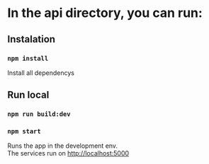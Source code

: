 
# In the api directory, you can run:


## Instalation
### `npm install`
Install all dependencys 

## Run local
### `npm run build:dev`
### `npm start`

Runs the app in the development env.\
The services run on [http://localhost:5000](http://localhost:5000)

